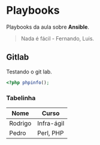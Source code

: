 # Playbooks

Playbooks da aula sobre **Ansible**.

> Nada é fácil - Fernando, Luis.


## Gitlab

Testando o git lab.

```php
<?php phpinfo();
```

### Tabelinha

| Nome | Curso |
|------|-------|
| Rodrigo | Infra-ágil |
| Pedro | Perl, PHP |

